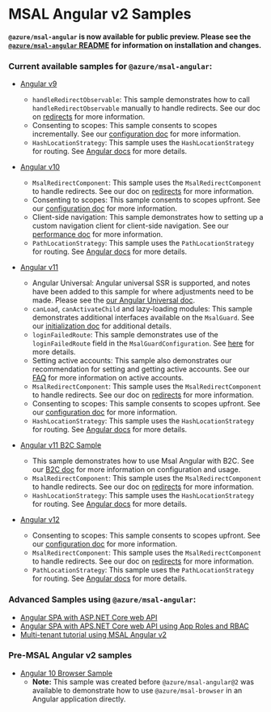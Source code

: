 # MSAL Angular v2 Samples

**`@azure/msal-angular` is now available for public preview. Please see the [`@azure/msal-angular` README](https://github.com/AzureAD/microsoft-authentication-library-for-js/tree/dev/lib/msal-angular) for information on installation and changes.** 

### Current available samples for `@azure/msal-angular`:

* [Angular v9](https://github.com/AzureAD/microsoft-authentication-library-for-js/tree/dev/samples/msal-angular-v2-samples/angular9-v2-sample-app)
    * `handleRedirectObservable`: This sample demonstrates how to call `handleRedirectObservable` manually to handle redirects. See our doc on [redirects](https://github.com/AzureAD/microsoft-authentication-library-for-js/blob/dev/lib/msal-angular/docs/v2-docs/redirects.md) for more information. 
    * Consenting to scopes: This sample consents to scopes incrementally. See our [configuration doc](https://github.com/AzureAD/microsoft-authentication-library-for-js/tree/dev/lib/msal-angular/docs/v2-docs/configuration.md) for more information.
    * `HashLocationStrategy`: This sample uses the `HashLocationStrategy` for routing. See [Angular docs](https://angular.io/guide/router#locationstrategy-and-browser-url-styles) for more details.

* [Angular v10](https://github.com/AzureAD/microsoft-authentication-library-for-js/tree/dev/samples/msal-angular-v2-samples/angular10-sample-app)
    * `MsalRedirectComponent`: This sample uses the `MsalRedirectComponent` to handle redirects. See our doc on [redirects](https://github.com/AzureAD/microsoft-authentication-library-for-js/blob/dev/lib/msal-angular/docs/v2-docs/redirects.md) for more information.
    * Consenting to scopes: This sample consents to scopes upfront. See our [configuration doc](https://github.com/AzureAD/microsoft-authentication-library-for-js/tree/dev/lib/msal-angular/docs/v2-docs/configuration.md) for more information.
    * Client-side navigation: This sample demonstrates how to setting up a custom navigation client for client-side navigation. See our [performance doc](https://github.com/AzureAD/microsoft-authentication-library-for-js/tree/dev/lib/msal-angular/docs/v2-docs/performance.md) for more information.
    * `PathLocationStrategy`: This sample uses the `PathLocationStrategy` for routing. See [Angular docs](https://angular.io/guide/router#locationstrategy-and-browser-url-styles) for more details.

* [Angular v11](https://github.com/AzureAD/microsoft-authentication-library-for-js/tree/dev/samples/msal-angular-v2-samples/angular11-sample-app)
    * Angular Universal: Angular universal SSR is supported, and notes have been added to this sample for where adjustments need to be made. Please see the [our Angular Universal doc](https://github.com/AzureAD/microsoft-authentication-library-for-js/tree/dev/lib/msal-angular/docs/v2-docs/angular-universal.md).
    * `canLoad`, `canActivateChild` and lazy-loading modules: This sample demonstrates additional interfaces available on the `MsalGuard`. See our [initialization doc](https://github.com/AzureAD/microsoft-authentication-library-for-js/blob/dev/lib/msal-angular/docs/v2-docs/initialization.md#secure-the-routes-in-your-application) for additional details.
    * `loginFailedRoute`: This sample demonstrates use of the `loginFailedRoute` field in the `MsalGuardConfiguration`. See [here](https://github.com/AzureAD/microsoft-authentication-library-for-js/blob/dev/lib/msal-angular/docs/v2-docs/1.x-2.x-upgrade-guide.md#msal-guard) for more details.
    * Setting active accounts: This sample also demonstrates our recommendation for setting and getting active accounts. See our [FAQ](https://github.com/AzureAD/microsoft-authentication-library-for-js/blob/dev/lib/msal-angular/docs/FAQ.md#how-do-i-get-and-set-active-accounts) for more information on active accounts.
    * `MsalRedirectComponent`: This sample uses the `MsalRedirectComponent` to handle redirects. See our doc on [redirects](https://github.com/AzureAD/microsoft-authentication-library-for-js/blob/dev/lib/msal-angular/docs/v2-docs/redirects.md) for more information.
    * Consenting to scopes: This sample consents to scopes upfront. See our [configuration doc](https://github.com/AzureAD/microsoft-authentication-library-for-js/tree/dev/lib/msal-angular/docs/v2-docs/configuration.md) for more information.
    * `HashLocationStrategy`: This sample uses the `HashLocationStrategy` for routing. See [Angular docs](https://angular.io/guide/router#locationstrategy-and-browser-url-styles) for more details.

* [Angular v11 B2C Sample](https://github.com/AzureAD/microsoft-authentication-library-for-js/tree/dev/samples/msal-angular-v2-samples/angular11-b2c-sample)
    * This sample demonstrates how to use Msal Angular with B2C. See our [B2C doc](https://github.com/AzureAD/microsoft-authentication-library-for-js/blob/dev/lib/msal-browser/docs/working-with-b2c.md) for more information on configuration and usage.
    * `MsalRedirectComponent`: This sample uses the `MsalRedirectComponent` to handle redirects. See our doc on [redirects](https://github.com/AzureAD/microsoft-authentication-library-for-js/blob/dev/lib/msal-angular/docs/v2-docs/redirects.md) for more information.
    * `HashLocationStrategy`: This sample uses the `HashLocationStrategy` for routing. See [Angular docs](https://angular.io/guide/router#locationstrategy-and-browser-url-styles) for more details.

* [Angular v12](https://github.com/AzureAD/microsoft-authentication-library-for-js/tree/dev/samples/msal-angular-v2-samples/angular12-sample-app)
    * Consenting to scopes: This sample consents to scopes upfront. See our [configuration doc](https://github.com/AzureAD/microsoft-authentication-library-for-js/tree/dev/lib/msal-angular/docs/v2-docs/configuration.md) for more information.
    * `MsalRedirectComponent`: This sample uses the `MsalRedirectComponent` to handle redirects. See our doc on [redirects](https://github.com/AzureAD/microsoft-authentication-library-for-js/blob/dev/lib/msal-angular/docs/v2-docs/redirects.md) for more information.
    * `PathLocationStrategy`: This sample uses the `PathLocationStrategy` for routing. See [Angular docs](https://angular.io/guide/router#locationstrategy-and-browser-url-styles) for more details.

### Advanced Samples using `@azure/msal-angular`:
* [Angular SPA with ASP.NET Core web API](https://github.com/Azure-Samples/ms-identity-javascript-angular-spa-aspnetcore-webapi)
* [Angular SPA with APS.NET Core web API using App Roles and RBAC](https://github.com/Azure-Samples/ms-identity-javascript-angular-spa-dotnetcore-webapi-roles-groups)
* [Multi-tenant tutorial  using MSAL Angular v2](https://github.com/Azure-Samples/ms-identity-javascript-angular-spa-aspnet-webapi-multitenant)

### Pre-MSAL Angular v2 samples

* [Angular 10 Browser Sample](https://github.com/AzureAD/microsoft-authentication-library-for-js/tree/dev/samples/msal-angular-v2-samples/angular10-browser-sample)
    * **Note:** This sample was created before `@azure/msal-angular@2` was available to demonstrate how to use `@azure/msal-browser` in an Angular application directly.
